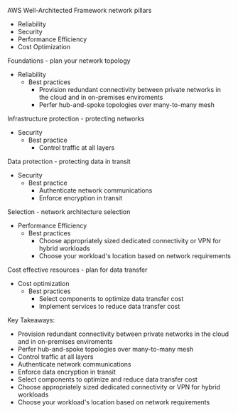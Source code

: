 AWS Well-Architected Framework network pillars 
- Reliability 
- Security 
- Performance Efficiency 
- Cost Optimization 

Foundations - plan your network topology 
- Reliability 
	- Best practices 
		- Provision redundant connectivity between private networks in the cloud and  in on-premises enviroments 
		- Perfer hub-and-spoke topologies over many-to-many mesh 

Infrastructure protection  - protecting networks 
- Security 
	- Best practice 
		- Control traffic at all layers 

Data protection  - protecting data in transit 
- Security 
	- Best practice 
		- Authenticate network communications
		- Enforce encryption in transit 

Selection - network architecture selection 
- Performance Efficiency 
	- Best practices 
		- Choose appropriately sized dedicated connectivity or VPN for hybrid workloads 
		- Choose your workload's location based on network requirements 

Cost effective resources - plan for data transfer 
- Cost optimization 
	- Best practices 
		- Select components to optimize data transfer cost 
		- Implement services to reduce data transfer cost 

Key Takeaways:
- Provision redundant connectivity between private networks in the cloud and in on-premises enviroments 
- Perfer hub-and-spoke topologies over many-to-many mesh 
- Control traffic at all layers 
- Authenticate network communications 
- Enforce data encryption in transit 
- Select components to optimize and reduce data transfer cost 
- Choose appropriately sized dedicated connectivity or VPN for hybrid workloads 
- Choose your workload's location based on network requirements 


